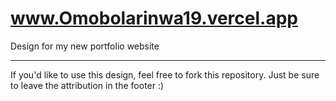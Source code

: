 # www.Omobolarinwa19.vercel.app
Design for my new portfolio website

--- 

If you'd like to use this design, feel free to fork this repository. Just be sure to leave the attribution in the footer :)
